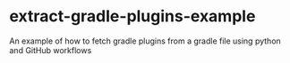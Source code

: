 # extract-gradle-plugins-example
An example of how to fetch gradle plugins from a gradle file using python and GitHub workflows
